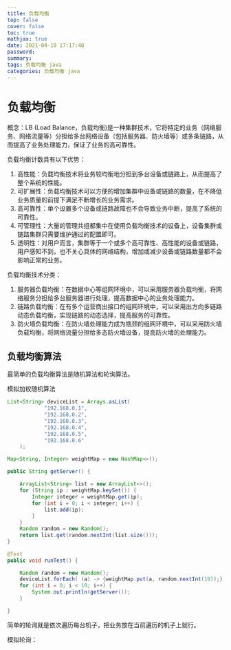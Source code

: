 ```yaml
---
title: 负载均衡
top: false
cover: false
toc: true
mathjax: true
date: 2021-04-10 17:17:48
password:
summary:
tags: 负载均衡 java
categories: 负载均衡 java
---
```


# 负载均衡

概念：LB (Load Balance，负载均衡)是一种集群技术，它将特定的业务（网络服务、网络流量等）分担给多台网络设备（包括服务器、防火墙等）或多条链路，从而提高了业务处理能力，保证了业务的高可靠性。

负载均衡计数具有以下优势：

1. 高性能：负载均衡技术将业务较均衡地分担到多台设备或链路上，从而提高了整个系统的性能。
2. 可扩展性：负载均衡技术可以方便的增加集群中设备或链路的数量，在不降低业务质量的前提下满足不断增长的业务需求。
3. 高可靠性：单个设置多个设备或链路故障也不会导致业务中断，提高了系统的可靠性。
4. 可管理性：大量的管理共组都集中在使用负载均衡技术的设备上，设备集群或链路集群只需要维护通过的配置即可。
5. 透明性：对用户而言，集群等于一个或多个高可靠性、高性能的设备或链路，用户感知不到，也不关心具体的网络结构，增加或减少设备或链路数量都不会影响正常的业务。

负载均衡技术分类：

1. 服务器负载均衡：在数据中心等组网环境中，可以采用服务器负载均衡，将网络服务分担给多台服务器进行处理，提高数据中心的业务处理能力。
2. 链路负载均衡：在有多个运营商出接口的组网环境中，可以采用出方向多链路动态负载均衡，实现链路的动态选择，提高服务的可靠性。
3. 防火墙负载均衡：在防火墙处理能力成为瓶颈的组网环境中，可以采用防火墙负载均衡，将网络流量分担给多态防火墙设备，提高防火墙的处理能力。



## 负载均衡算法

最简单的负载均衡算法是随机算法和轮询算法。

模拟加权随机算法

```java
List<String> deviceList = Arrays.asList(
            "192.168.0.1",
            "192.168.0.2",
            "192.168.0.3",
            "192.168.0.4",
            "192.168.0.5",
            "192.168.0.6"
    );

Map<String, Integer> weightMap = new HashMap<>();

public String getServer() {

    ArrayList<String> list = new ArrayList<>();
    for (String ip : weightMap.keySet()) {
        Integer integer = weightMap.get(ip);
        for (int i = 0; i < integer; i++) {
            list.add(ip);
        }
    }
    Random random = new Random();
    return list.get(random.nextInt(list.size()));
}

@Test
public void runTest() {

    Random random = new Random();
    deviceList.forEach( (a) -> {weightMap.put(a, random.nextInt(10));});
    for (int i = 0; i < 10; i++) {
        System.out.println(getServer());
    }

}
```

简单的轮询就是依次遍历每台机子，把业务放在当前遍历的机子上就行。

模拟轮询：

```java

```


















